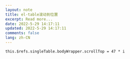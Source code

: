 ```yaml
---
layout: note
title: el-table滚动到位置
excerpt: Read more...
date: 2022-5-29 14:17:11
updated: 2022-5-29 14:17:11
comments: false
lang: zh-CN
---
```


`this.$refs.singleTable.bodyWrapper.scrollTop = 47 * i`
  